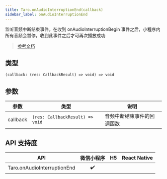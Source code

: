 ```yaml
---
title: Taro.onAudioInterruptionEnd(callback)
sidebar_label: onAudioInterruptionEnd
---
```


监听音频中断结束事件。在收到 onAudioInterruptionBegin 事件之后，小程序内所有音频会暂停，收到此事件之后才可再次播放成功

> [参考文档](https://developers.weixin.qq.com/miniprogram/dev/api/base/app/app-event/wx.onAudioInterruptionEnd.html)

## 类型

```tsx
(callback: (res: CallbackResult) => void) => void
```

## 参数

| 参数 | 类型 | 说明 |
| --- | --- | --- |
| callback | `(res: CallbackResult) => void` | 音频中断结束事件的回调函数 |

## API 支持度

| API | 微信小程序 | H5 | React Native |
| :---: | :---: | :---: | :---: |
| Taro.onAudioInterruptionEnd | ✔️ |  |  |

